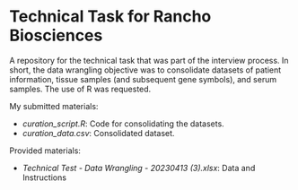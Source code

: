 # Technical Task for Rancho Biosciences

A repository for the technical task that was part of the interview process. In short, the data wrangling objective was to consolidate datasets of patient information, tissue samples (and subsequent gene symbols), and serum samples. The use of R was requested.

My submitted materials:
- _curation_script.R_: Code for consolidating the datasets.
- _curation_data.csv_: Consolidated dataset.

Provided materials:
- _Technical Test - Data Wrangling - 20230413 (3).xlsx_: Data and Instructions
